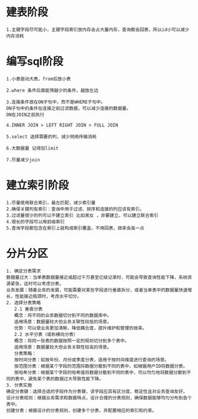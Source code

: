 # 建表阶段
    1.主键字段尽可能小，主键字段索引放内存会占大量内存，查询都会回表，所以id小可以减少内存消耗

# 编写sql阶段
    1.小表驱动大表，from后放小表

    2.where 条件后面能筛越少的条件，越放左边

    3.连接条件放在ON子句中，而不是WHERE子句中。
    ON子句中的条件在连接之前过滤数据，可以减少连接的数据量。
    ON在JOIN之前执行

    4.INNER JOIN > LEFT RIGHT JOIN > FULL JOIN

    5.select 选择需要的列，减少网络传输消耗

    6.大数据量 记得加limit

    7.尽量减少join

# 建立索引阶段
    1.尽量使用联合索引，最左匹配，减少索引量
    2.确保关键列有索引：查询中用于过滤、排序和连接的列应该有索引。
    3.过滤量很少的列可以不建立索引 比如男女 ，非要建立，可以建立联合索引
    4.很长的字段可以用前缀索引
    5.查询字段都包含在索引上就构成索引覆盖，不用回表，效率会高一点

# 分片分区
    1. 确定分表需求
    数据量过大：当单表数据量接近或超过千万甚至亿级记录时，可能会导致查询性能下降，系统资源紧张，这时可以考虑分表。
    业务发展：随着业务的发展，可能需要对某些字段进行垂直拆分，或者当单表中的数据量快速增长，性能接近瓶颈时，考虑水平切分。
    2. 选择分表策略
       2.1 垂直分表
       概念：将不同的业务数据切分到不同的数据库中。
       适用场景：数据量较大但业务关联性较低的场景。
       优势：可以使业务更加清晰，降低耦合度，提升维护和管理的效率。
       2.2 水平分表（或称横向分表）
       概念：将同一张表的数据按照一定的规则切分到多个表中。
       适用场景：数据量较大但业务关联性较高的场景。
       分表策略：
       按时间分表：如按年份、月份或季度分表，适用于按时间维度进行查询的场景。
       按范围分表：根据某个字段的范围将数据分散到不同的表中，如根据用户ID将数据分表。
       按哈希分表：根据某个字段的哈希值将数据分散到不同的表中，可以均匀地将数据分散到不同的表中，避免某个表的数据过大导致性能下降。
    3. 分表实施
    确定分表键：选择合适的字段作为分表键，该字段应具有区分度、稳定性且对业务查询友好。
    设计分表规则：根据业务需求和数据特点，设计合理的分表规则，确保数据能够均匀分布到各个表中。
    创建分表：根据设计的分表规则，创建多个分表，并配置相应的索引和约束。

